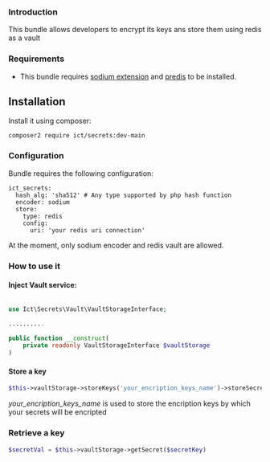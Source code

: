 ### Introduction
This bundle allows developers to encrypt its keys ans store them using redis as a vault

### Requirements
- This bundle requires [sodium extension](https://www.php.net/manual/en/book.sodium.php) and [predis](https://github.com/predis/predis) to be installed.

## Installation
Install it using composer:

```shell
composer2 require ict/secrets:dev-main
```

### Configuration

Bundle requires the following configuration:

```ỳaml
ict_secrets:
  hash_alg: 'sha512' # Any type supported by php hash function
  encoder: sodium
  store:
    type: redis
    config:
      uri: 'your redis uri connection'
```

At the moment, only sodium encoder and redis vault are allowed. 

### How to use it

#### Inject Vault service:

```php

use Ict\Secrets\Vault\VaultStorageInterface;

..........

public function __construct(    
    private readonly VaultStorageInterface $vaultStorage
)
```

#### Store a key

```php
$this->vaultStorage->storeKeys('your_encription_keys_name')->storeSecret('your_secret_name', 'your_secret_value');
```
_your_encription_keys_name_ is used to store the encription keys by which your secrets will be encripted

### Retrieve a key

```php
$secretVal = $this->vaultStorage->getSecret($secretKey)
```
